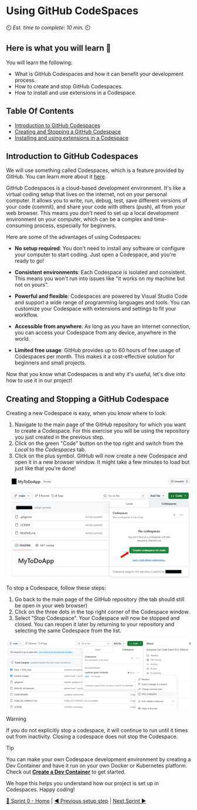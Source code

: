 # Using GitHub CodeSpaces
⏲️ _Est. time to complete: 10 min._ ⏲️

## Here is what you will learn 🎯
You will learn the following:
- What is GitHub Codespaces and how it can benefit your development process.
- How to create and stop GitHub Codespaces.
- How to install and use extensions in a Codespace.

## Table Of Contents
- [Introduction to GitHub Codespaces](#introduction-to-github-codespaces)
- [Creating and Stopping a GitHub Codespace](#creating-and-stopping-a-github-codespace)
- [Installing and using extensions in a Codespace](#installing-and-using-extensions-in-a-codespace)

## Introduction to GitHub Codespaces
We will use something called Codespaces, which is a feature provided by GitHub. You can learn more about it [here](https://github.com/features/codespaces).

GitHub Codespaces is a cloud-based development environment. It's like a virtual coding setup that lives on the internet, not on your personal computer. It allows you to write, run, debug, test, save different versions of your code (commit), and share your code with others (push), all from your web browser. This means you don't need to set up a local development environment on your computer, which can be a complex and time-consuming process, especially for beginners.

Here are some of the advantages of using Codespaces:

- **No setup required**: You don't need to install any software or configure your computer to start coding. Just open a Codespace, and you're ready to go!

- **Consistent environments**: Each Codespace is isolated and consistent. This means you won't run into issues like "it works on my machine but not on yours".

- **Powerful and flexible**: Codespaces are powered by Visual Studio Code and support a wide range of programming languages and tools. You can customize your Codespace with extensions and settings to fit your workflow.

- **Accessible from anywhere**: As long as you have an internet connection, you can access your Codespace from any device, anywhere in the world.

- **Limited free usage**: GitHub provides up to 60 hours of free usage of Codespaces per month. This makes it a cost-effective solution for beginners and small projects.

Now that you know what Codespaces is and why it's useful, let's dive into how to use it in our project!


## Creating and Stopping a GitHub Codespace

Creating a new Codespace is easy, when you know where to look:

1. Navigate to the main page of the GitHub repository for which you want to create a Codespace.  For this exercise you will be using the repository you just created in the previous step. 
2. Click on the green "Code" button on the top right and switch from the _Local_ to the _Codespaces_ tab.
3. Click on the plus symbol. GitHub will now create a new Codespace and open it in a new browser window. It might take a few minutes to load but just like that you're done!

![Create Codespaces](./images/CreateCodespaces.png)

To stop a Codespace, follow these steps:

1. Go back to the main page of the GitHub repository (the tab should still be open in your web browser) 
2. Click on the three dots in the top right corner of the Codespace window.
3. Select "Stop Codespace". Your Codespace will now be stopped and closed. You can reopen it later by returning to your repository and selecting the same Codespace from the list.

![Stop Codespaces](../content-images/Sprint%2000/github/StopCodespaces.png)

> [!WARNING]
> If you do not explicitly stop a codespace, it will continue to run until it times out from inactivity. Closing a codespace does not stop the Codespace.

> [!TIP]
> You can make your own Codespace development environment by creating a Dev Container and have it run on your own Docker or Kubernetes platform. Check out **[Create a Dev Container](https://code.visualstudio.com/docs/devcontainers/create-dev-container)** to get started. 

We hope this helps you understand how our project is set up in Codespaces. Happy coding!


[🔼 Sprint 0 - Home](readme.md) | [◀ Previous setup step](./02%20-%20Setup%20To-Do%20Application%20Repository.md) | [Next Sprint ▶](/Track_1_ToDo_App/Sprint-01%20-%20Basic%20Application/README.md)
